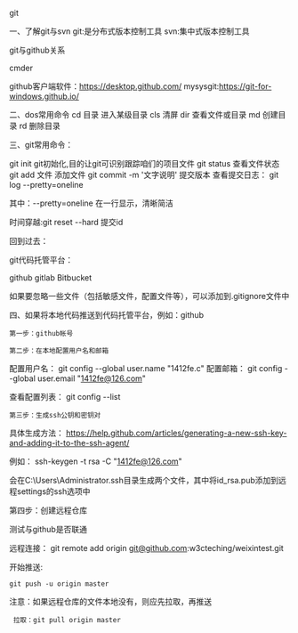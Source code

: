 
git
 
一、了解git与svn
 git:是分布式版本控制工具
 svn:集中式版本控制工具 


git与github关系




cmder

github客户端软件：https://desktop.github.com/
mysysgit:https://git-for-windows.github.io/

二、dos常用命令
cd 目录  进入某级目录
cls 清屏
dir 查看文件或目录
md 创建目录
rd 删除目录

三、git常用命令： 
  

  git init   git初始化,目的让git可识别跟踪咱们的项目文件
  git status  查看文件状态
  git add 文件  添加文件
  git commit  -m '文字说明' 提交版本
  查看提交日志： git log --pretty=oneline

   其中：--pretty=oneline 在一行显示，清晰简洁

  时间穿越:git reset --hard 提交id

   回到过去：


git代码托管平台：

  github
  gitlab
  Bitbucket


  如果要忽略一些文件（包括敏感文件，配置文件等），可以添加到.gitignore文件中

四、如果将本地代码推送到代码托管平台，例如：github


    第一步：github帐号

    第二步：在本地配置用户名和邮箱

配置用户名：
git config --global user.name "1412fe.c"
配置邮箱：
git config --global user.email "1412fe@126.com"

查看配置列表：
git config --list

    第三步：生成ssh公钥和密钥对



具体生成方法： 
https://help.github.com/articles/generating-a-new-ssh-key-and-adding-it-to-the-ssh-agent/


例如： ssh-keygen -t rsa  -C "1412fe@126.com"

会在C:\Users\Administrator\.ssh目录生成两个文件，其中将id_rsa.pub添加到远程settings的ssh选项中

  第四步：创建远程仓库

  测试与github是否联通

  远程连接：
     git remote add origin git@github.com:w3cteching/weixintest.git

   开始推送:

    git push -u origin master

   注意：如果远程仓库的文件本地没有，则应先拉取，再推送

     拉取：git pull origin master

   

    
 







